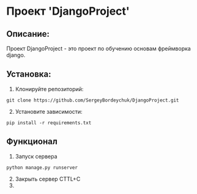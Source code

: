 # Проект 'DjangoProject'
 
## Описание:

Проект DjangoProject - это проект по обучению основам фреймворка django.

## Установка:

1. Клонируйте репозиторий:
```commandline
git clone https://github.com/SergeyBordeychuk/DjangoProject.git
```
2. Установите зависимости:
```commandline
pip install -r requirements.txt
```

## Функционал
1. Запуск сервера
```commandline
python manage.py runserver
```
2. Закрыть сервер
CTTL+C
3. 